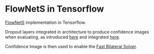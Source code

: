 # FlowNetS in Tensorflow

[FlowNetS](https://lmb.informatik.uni-freiburg.de/Publications/2015/DFIB15/flownet.pdf) 
implementation in Tensorflow.

Dropout layers integrated in architecture to produce confidence images when evaluating, as introduced 
[here](https://arxiv.org/pdf/1506.02142.pdf) and integrated [here](https://arxiv.org/pdf/1511.02680.pdf).

Confidence Image is then used to enable the [Fast Bilateral Solver](https://arxiv.org/pdf/1511.03296.pdf).




